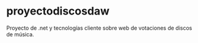 # proyectodiscosdaw
Proyecto de .net y tecnologías cliente sobre web de votaciones de discos de música.
